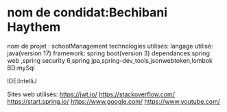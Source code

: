 # nom de condidat:Bechibani Haythem

nom de projet : schoolManagement
technologies utilisés:
      langage utilisé: java(version 17)
      framework: spring boot(version 3)
      dependances:spring web ,spring security 6,spring jpa,spring-dev_tools,jsonwebtoken,lombok
      BD:mySql
      
IDE:IntelliJ 

Sites web utilisés:
    https://jwt.io/
    https://stackoverflow.com/
    https://start.spring.io/
    https://www.google.com/
    https://www.youtube.com/

      

